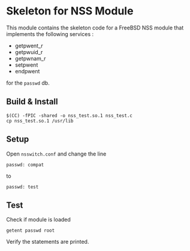 # Skeleton for NSS Module
This module contains the skeleton code for a FreeBSD NSS module that implements the following services :
 * getpwent_r
 * getpwuid_r
 * getpwnam_r
 * setpwent
 * endpwent

for the `passwd` db.

## Build & Install
    $(CC) -fPIC -shared -o nss_test.so.1 nss_test.c
    cp nss_test.so.1 /usr/lib
## Setup
Open `nsswitch.conf` and change the line

    passwd: compat

to

    passwd: test
## Test
Check if module is loaded

    getent passwd root

Verify the statements are printed.
